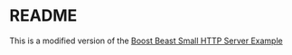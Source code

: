 # README

This is a modified version of the 
[Boost Beast Small HTTP Server Example](https://github.com/boostorg/beast/blob/boost-1.85.0/example/http/server/small/http_server_small.cpp)


